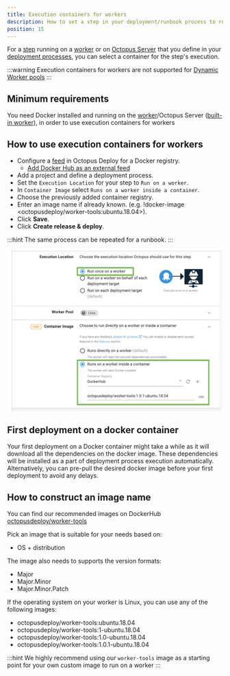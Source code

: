 ```yaml
---
title: Execution containers for workers
description: How to set a step in your deployment/runbook process to run inside a container.
position: 15
---
```


For a [step](/docs/deployment-process/steps/index.md) running on a [worker](docs/infrastructure/workers/index.md) or on [Octopus Server](docs/infrastructure/workers/built-in-worker.md) that you define in your [deployment processes](/docs/deployment-process/index.md), you can select a container for the step's execution.

:::warning
Execution containers for workers are not supported for [Dynamic Worker pools](/docs/infrastructure/workers/dynamic-worker-pools.md)
:::

## Minimum requirements
You need Docker installed and running on the [worker](docs/infrastructure/workers/index.md)/Octopus Server ([built-in worker](/docs/infrastructure/workers/built-in-worker.md)), in order to use execution containers for workers


## How to use execution containers for workers 

- Configure a [feed](/docs/packaging-applications/package-repositories/docker-registries/index.md) in Octopus Deploy for a Docker registry.
  - [Add Docker Hub as an external feed](https://octopus.com/blog/build-a-real-world-docker-cicd-pipeline#add-docker-hub-as-an-external-feed)
- Add a project and define a deployment process.
- Set the `Execution Location` for your step to `Run on a worker`.
- In `Container Image` select `Runs on a worker inside a container`.
- Choose the previously added container registry.
- Enter an image name if already known. (e.g. !docker-image <octopusdeploy/worker-tools:ubuntu.18.04>).
- Click **Save**.
- Click **Create release & deploy**.

:::hint
The same process can be repeated for a runbook.
:::

![](images/selector.png "width=500")

## First deployment on a docker container
Your first deployment on a Docker container might take a while as it will download all the dependencies on the docker image. These dependencies will be installed as a part of deployment process execution automatically. Alternatively, you can pre-pull the desired docker image before your first deployment to avoid any delays.

## How to construct an image name

You can find our recommended images on DockerHub [octopusdeploy/worker-tools](https://hub.docker.com/r/octopusdeploy/worker-tools)

Pick an image that is suitable for your needs based on:
- OS + distribution

The image also needs to supports the version formats:
- Major
- Major.Minor
- Major.Minor.Patch

If the operating system on your worker is Linux, you can use any of the following images: 

- octopusdeploy/worker-tools:ubuntu.18.04
- octopusdeploy/worker-tools:1-ubuntu.18.04
- octopusdeploy/worker-tools:1.0-ubuntu.18.04
- octopusdeploy/worker-tools:1.0.1-ubuntu.18.04

:::hint
We highly recommend using our `worker-tools` image as a starting point for your own custom image to run on a worker
:::

